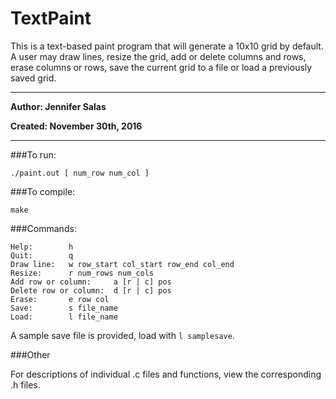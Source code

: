# TextPaint

This is a text-based paint program that will generate a 10x10 grid by default. A user may draw lines, resize the grid, add or delete columns and rows, erase columns or rows, save the current grid to a file or load a previously saved grid.
___
**Author: Jennifer Salas**

**Created: November 30th, 2016**
___


###To run:
```
./paint.out [ num_row num_col ]
```

###To compile:
```
make
```

###Commands:
```
Help:        h
Quit:        q
Draw line:   w row_start col_start row_end col_end
Resize:      r num_rows num_cols
Add row or column:     a [r | c] pos
Delete row or column:  d [r | c] pos
Erase:       e row col
Save:        s file_name
Load:        l file_name
```

A sample save file is provided, load with ` l samplesave `.

###Other

For descriptions of individual .c files and functions, view the corresponding .h files.

